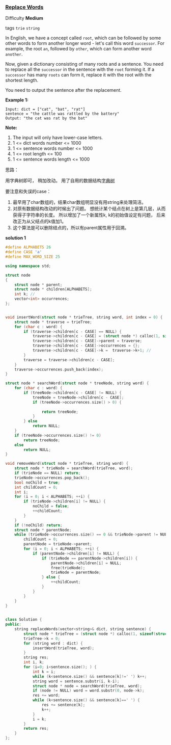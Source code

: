 ### [Replace Words](https://leetcode.com/problems/replace-words/)

Difficulty **Medium**

tags `trie` `string`

In English, we have a concept called `root`, which can be followed by some other words to form another longer word - let's call this word `successor`. For example, the root `an`, followed by `other`, which can form another word `another`.

Now, given a dictionary consisting of many roots and a sentence. You need to replace all the `successor` in the sentence with the `root` forming it. If a `successor` has many `roots` can form it, replace it with the root with the shortest length.

You need to output the sentence after the replacement.

**Example 1:**
```
Input: dict = ["cat", "bat", "rat"]
sentence = "the cattle was rattled by the battery"
Output: "the cat was rat by the bat"
```

**Note:**

1. The input will only have lower-case letters.
2. 1 <= dict words number <= 1000
3. 1 <= sentence words number <= 1000
4. 1 <= root length <= 100
5. 1 <= sentence words length <= 1000

思路：

用字典树即可， 稍加改动。 用了自用的数据结构[字典树](http://www.cnblogs.com/whensean/p/trie.html)

要注意和失误的case：

1. 最早用了char数组的，结果char数组明显没有用string来处理简洁。
2. 对原有数据结构改动的时候出了问题。 想统计某个结点在树上是第几层，从而获得子字符串的长度。 所以增加了一个新属性k, k的初始值设定有问题， 后来改正为从父结点的k值加1。
3. 这个算法是可以删除结点的，所以有parent属性用于回溯。

**solution 1**
```c++
#define ALPHABETS 26
#define CASE 'a'
#define MAX_WORD_SIZE 25

using namespace std;

struct node
{
    struct node * parent;
    struct node * children[ALPHABETS];
    int k; // 
    vector<int> occurrences;
};


void insertWord(struct node * trieTree, string word, int index = 0) {
    struct node * traverse = trieTree;
    for (char c : word) {     
        if (traverse->children[c - CASE] == NULL) {
            traverse->children[c - CASE] = (struct node *) calloc(1, sizeof(struct node));
            traverse->children[c - CASE]->parent = traverse;  
            traverse->children[c - CASE]->occurrences = {};
            traverse->children[c - CASE]->k =  traverse->k+1; // 
        }
        traverse = traverse->children[c - CASE];
    }
    traverse->occurrences.push_back(index);      
}

struct node * searchWord(struct node * treeNode, string word) {
    for (char c : word) {
        if (treeNode->children[c - CASE] != NULL) {
            treeNode = treeNode->children[c - CASE];
            if (treeNode->occurrences.size() > 0) {
                
                return treeNode;
            }
        } else 
            return NULL;
    }
    if (treeNode->occurrences.size() != 0) 
        return treeNode;
    else 
        return NULL;
}

void removeWord(struct node * trieTree, string word) {
    struct node * trieNode = searchWord(trieTree, word);
    if (trieNode == NULL) return;
    trieNode->occurrences.pop_back();  
    bool noChild = true;
    int childCount = 0;
    int i;
    for (i = 0; i < ALPHABETS; ++i) {
        if (trieNode->children[i] != NULL) {
            noChild = false;
            ++childCount;
        }
    }
    if (!noChild) return;
    struct node * parentNode; 
    while (trieNode->occurrences.size() == 0 && trieNode->parent != NULL && childCount == 0) {
        childCount = 0;
        parentNode = trieNode->parent;
        for (i = 0; i < ALPHABETS; ++i) {
            if (parentNode->children[i] != NULL) {
                if (trieNode == parentNode->children[i]) {
                    parentNode->children[i] = NULL;
                    free(trieNode);
                    trieNode = parentNode;
                } else {
                    ++childCount;
                }
            }
        }
    }
}
    

class Solution {
public:
    string replaceWords(vector<string>& dict, string sentence) {
        struct node * trieTree = (struct node *) calloc(1, sizeof(struct node));
        trieTree->k = 0;
        for (string word : dict) {
            insertWord(trieTree, word);
        }
        string res;
        int i, k;
        for (i=0; i<sentence.size(); ) {
            int k = i;            
            while (k<sentence.size() && sentence[k]!=' ') k++;
            string word = sentence.substr(i, k-i);
            struct node * node = searchWord(trieTree, word);
            if (node != NULL) word = word.substr(0, node->k);
            res += word;
            while (k<sentence.size() && sentence[k]==' ') {
                res += sentence[k];
                k++;
            }
            i = k;
        }
        return res;
    }
};
```
